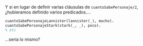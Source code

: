 Y si en lugar de definir varias cláusulas de `cuantoSabePersonaje/2`, ¿hubieramos definido varios predicados....

```prolog
cuantoSabePersonajeLannister(lannister(_), mucho).
cuantoSabePersonajeStark(stark(_, _), poco).
% etc
```

...sería lo mismo?
